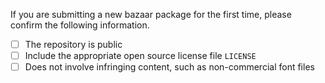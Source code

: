 If you are submitting a new bazaar package for the first time, please confirm the following information.

* [ ] The repository is public
* [ ] Include the appropriate open source license file `LICENSE`
* [ ] Does not involve infringing content, such as non-commercial font files
